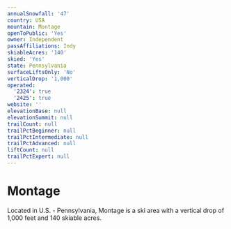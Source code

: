 ```yaml
---
annualSnowfall: '47'
country: USA
mountain: Montage
openToPublic: 'Yes'
owner: Independent
passAffiliations: Indy
skiableAcres: '140'
skied: 'Yes'
state: Pennsylvania
surfaceLiftsOnly: 'No'
verticalDrop: '1,000'
operated:
  '2324': true
  '2425': true
website: ''
elevationBase: null
elevationSummit: null
trailCount: null
trailPctBeginner: null
trailPctIntermediate: null
trailPctAdvanced: null
liftCount: null
trailPctExpert: null
---
```



# Montage

Located in U.S. - Pennsylvania, Montage is a ski area with a vertical drop of 1,000 feet and 140 skiable acres.
